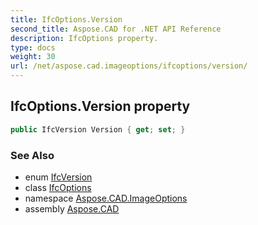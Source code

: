 ```yaml
---
title: IfcOptions.Version
second_title: Aspose.CAD for .NET API Reference
description: IfcOptions property. 
type: docs
weight: 30
url: /net/aspose.cad.imageoptions/ifcoptions/version/
---
```

## IfcOptions.Version property

```csharp
public IfcVersion Version { get; set; }
```

### See Also

* enum [IfcVersion](../../../aspose.cad.fileformats.ifc/ifcversion/)
* class [IfcOptions](../)
* namespace [Aspose.CAD.ImageOptions](../../../aspose.cad.imageoptions/)
* assembly [Aspose.CAD](../../../)


